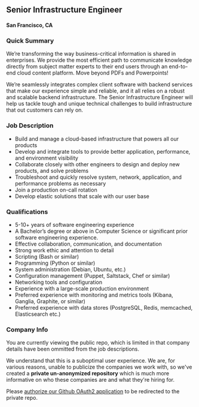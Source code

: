 ## Senior Infrastructure Engineer
#### San Francisco, CA

### Quick Summary
We’re transforming the way business-critical information is shared in enterprises. We provide the most efficient path to communicate knowledge directly from subject matter experts to their end users through an end-to-end cloud content platform. Move beyond PDFs and Powerpoints!

We’re seamlessly integrates complex client software with backend services that make our experience simple and reliable, and it all relies on a robust and scalable backend infrastructure. The Senior Infrastructure Engineer will help us tackle tough and unique technical challenges to build infrastructure that out customers can rely on.

### Job Description
+	Build and manage a cloud-based infrastructure that powers all our products
+	Develop and integrate tools to provide better application, performance, and environment visibility
+	Collaborate closely with other engineers to design and deploy new products, and solve problems
+	Troubleshoot and quickly resolve system, network, application, and performance problems as necessary
+	Join a production on-call rotation
+	Develop elastic solutions that scale with our user base

### Qualifications
+	5-10+ years of software engineering experience
+	A Bachelor’s degree or above in Computer Science or significant prior software engineering experience.
+	Effective collaboration, communication, and documentation
+	Strong work ethic and attention to detail
+	Scripting (Bash or similar)
+	Programming (Python or similar)
+	System administration (Debian, Ubuntu, etc.)
+	Configuration management (Puppet, Saltstack, Chef or similar)
+	Networking tools and configuration
+	Experience with a large-scale production environment
+	Preferred experience with monitoring and metrics tools (Kibana, Ganglia, Graphite, or similar)
+	Preferred experience with data stores (PostgreSQL, Redis, memcached, Elasticsearch etc.)

### Company Info
You are currently viewing the public repo, which is limited in that company details have been ommitted from the job descriptions.  
    
We understand that this is a suboptimal user experience.  We are, for various reasons, unable to publicize the companies we work with, so we've
created a **private un-anonymized repository** which is much more informative on who these companies are and what they're hiring for.  
    
Please [authorize our Github OAuth2 application](https://letsrockit.co/users/auth/github?job_id=sw5rbgluzw-senior-infrastructure-engineer) to be redirected to the private repo.
